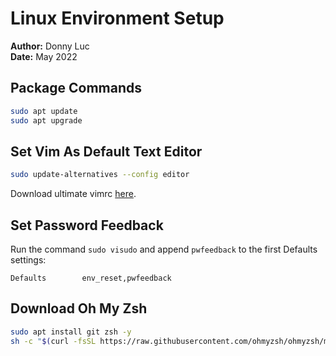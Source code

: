 # Linux Environment Setup

**Author:** Donny Luc  
**Date:** May 2022


## Package Commands

```bash
sudo apt update
sudo apt upgrade
```


## Set Vim As Default Text Editor

```bash
sudo update-alternatives --config editor
```

Download ultimate vimrc [here](https://github.com/amix/vimrc).

## Set Password Feedback

Run the command `sudo visudo` and append `pwfeedback` to the first Defaults settings:

```vim
Defaults        env_reset,pwfeedback
```


## Download Oh My Zsh
```bash
sudo apt install git zsh -y
sh -c "$(curl -fsSL https://raw.githubusercontent.com/ohmyzsh/ohmyzsh/master/tools/install.sh)"
```







